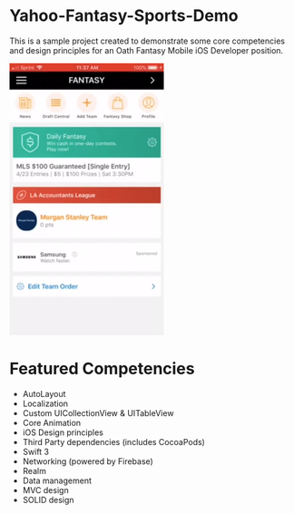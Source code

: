 # Yahoo-Fantasy-Sports-Demo
This is a sample project created to demonstrate some core competencies and design principles for an Oath Fantasy Mobile iOS Developer position.

![alt text](https://github.com/jwells18/Yahoo-Fantasy-Sports-Demo/blob/master/YahooFantasySportsPreviewGIF.gif)

# Featured Competencies

- AutoLayout
- Localization
- Custom UICollectionView & UITableView
- Core Animation
- iOS Design principles
- Third Party dependencies (includes CocoaPods)
- Swift 3
- Networking (powered by Firebase)
- Realm 
- Data management 
- MVC design
- SOLID design
